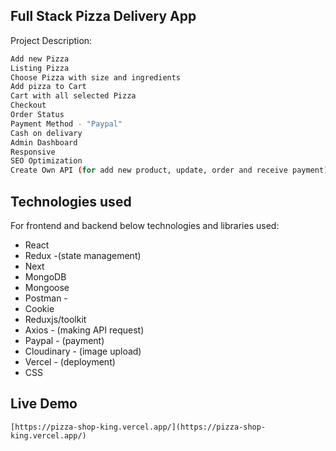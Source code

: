 ## Full Stack Pizza Delivery App

Project Description:

```bash
Add new Pizza
Listing Pizza
Choose Pizza with size and ingredients
Add pizza to Cart
Cart with all selected Pizza
Checkout 
Order Status
Payment Method - "Paypal"
Cash on delivary
Admin Dashboard
Responsive
SEO Optimization
Create Own API (for add new product, update, order and receive payment)
```


## Technologies used

For frontend and backend below technologies and libraries used:

- React
- Redux -(state management)
- Next
- MongoDB
- Mongoose
- Postman - 
- Cookie
- Reduxjs/toolkit
- Axios -  (making API request)
- Paypal - (payment)
- Cloudinary - (image upload)
- Vercel - (deployment)
- CSS

## Live Demo
```
[https://pizza-shop-king.vercel.app/](https://pizza-shop-king.vercel.app/)
```
